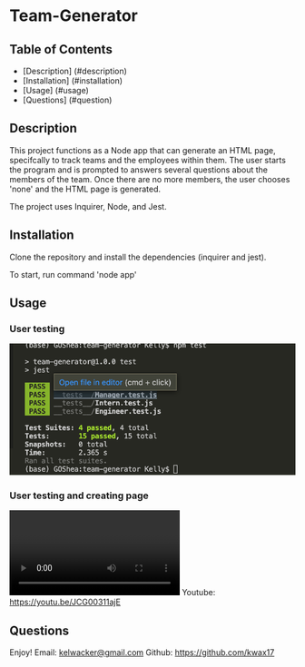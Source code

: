 # Team-Generator

## Table of Contents
- [Description] (#description)
- [Installation] (#installation)
- [Usage] (#usage)
- [Questions] (#question)

## Description
This project functions as a Node app that can generate an HTML page, specifcally to track teams and the employees within them.  The user starts the program and is prompted to answers several questions about the members of the team.  Once there are no more members, the user chooses 'none' and the HTML page is generated. 

The project uses Inquirer, Node, and Jest.

## Installation
Clone the repository and install the dependencies (inquirer and jest). 

To start, run command 'node app'

## Usage
### User testing 
![Pictureshowing user testing](./images/tests.png)

### User testing and creating page
![Video showing user testing and generating html page](./images/walkthrough.mov)
Youtube: https://youtu.be/JCG00311ajE

## Questions
Enjoy!
Email: kelwacker@gmail.com
Github: https://github.com/kwax17